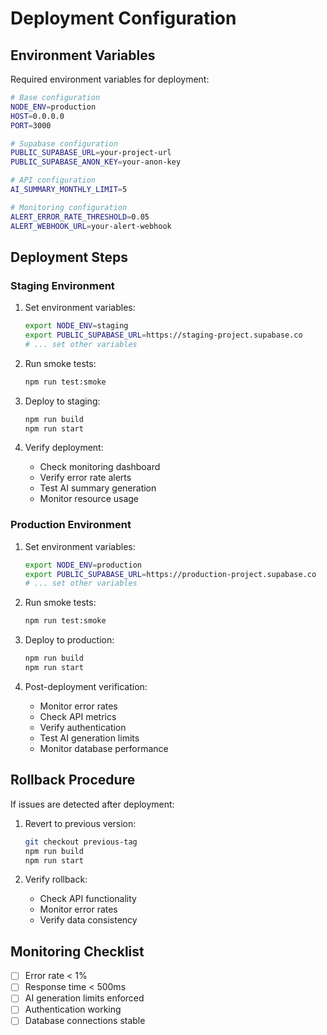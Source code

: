 # Deployment Configuration

## Environment Variables

Required environment variables for deployment:

```bash
# Base configuration
NODE_ENV=production
HOST=0.0.0.0
PORT=3000

# Supabase configuration
PUBLIC_SUPABASE_URL=your-project-url
PUBLIC_SUPABASE_ANON_KEY=your-anon-key

# API configuration
AI_SUMMARY_MONTHLY_LIMIT=5

# Monitoring configuration
ALERT_ERROR_RATE_THRESHOLD=0.05
ALERT_WEBHOOK_URL=your-alert-webhook
```

## Deployment Steps

### Staging Environment

1. Set environment variables:

   ```bash
   export NODE_ENV=staging
   export PUBLIC_SUPABASE_URL=https://staging-project.supabase.co
   # ... set other variables
   ```

2. Run smoke tests:

   ```bash
   npm run test:smoke
   ```

3. Deploy to staging:

   ```bash
   npm run build
   npm run start
   ```

4. Verify deployment:
   - Check monitoring dashboard
   - Verify error rate alerts
   - Test AI summary generation
   - Monitor resource usage

### Production Environment

1. Set environment variables:

   ```bash
   export NODE_ENV=production
   export PUBLIC_SUPABASE_URL=https://production-project.supabase.co
   # ... set other variables
   ```

2. Run smoke tests:

   ```bash
   npm run test:smoke
   ```

3. Deploy to production:

   ```bash
   npm run build
   npm run start
   ```

4. Post-deployment verification:
   - Monitor error rates
   - Check API metrics
   - Verify authentication
   - Test AI generation limits
   - Monitor database performance

## Rollback Procedure

If issues are detected after deployment:

1. Revert to previous version:

   ```bash
   git checkout previous-tag
   npm run build
   npm run start
   ```

2. Verify rollback:
   - Check API functionality
   - Monitor error rates
   - Verify data consistency

## Monitoring Checklist

- [ ] Error rate < 1%
- [ ] Response time < 500ms
- [ ] AI generation limits enforced
- [ ] Authentication working
- [ ] Database connections stable
